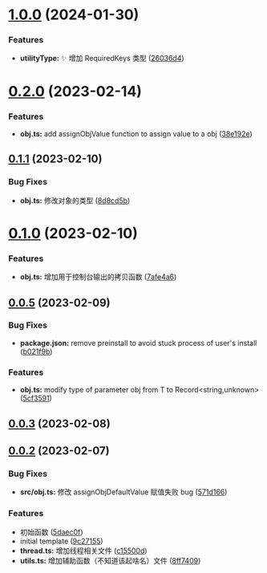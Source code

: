 # [1.0.0](https://github.com/yuzheng14/utils/compare/v0.2.0...v1.0.0) (2024-01-30)


### Features

* **utilityType:** :sparkles: 增加 RequiredKeys 类型 ([26036d4](https://github.com/yuzheng14/utils/commit/26036d428f0b449b1a01ac06c4371f1170672c7b))



# [0.2.0](https://github.com/yuzheng14/utils/compare/v0.1.1...v0.2.0) (2023-02-14)

### Features

- **obj.ts:** add assignObjValue function to assign value to a obj ([38e192e](https://github.com/yuzheng14/utils/commit/38e192e8aa44abcfeeec21168f4e6e8a5fe3a117))

## [0.1.1](https://github.com/yuzheng14/utils/compare/v0.1.0...v0.1.1) (2023-02-10)

### Bug Fixes

- **obj.ts:** 修改对象的类型 ([8d8cd5b](https://github.com/yuzheng14/utils/commit/8d8cd5b6b5ac8f7fac961da51d3ae4f78529a5e6))

# [0.1.0](https://github.com/yuzheng14/utils/compare/v0.0.5...v0.1.0) (2023-02-10)

### Features

- **obj.ts:** 增加用于控制台输出的拷贝函数 ([7afe4a6](https://github.com/yuzheng14/utils/commit/7afe4a689f8119dc81a4fbd217307d48da2068a8))

## [0.0.5](https://github.com/yuzheng14/utils/compare/v0.0.3...v0.0.5) (2023-02-09)

### Bug Fixes

- **package.json:** remove preinstall to avoid stuck process of user's install ([b021f9b](https://github.com/yuzheng14/utils/commit/b021f9beefc344e414f98cb47fed4c70781c3dd7))

### Features

- **obj.ts:** modify type of parameter obj from T to Record<string,unknown> ([5cf3591](https://github.com/yuzheng14/utils/commit/5cf35910b790448f9789f5628ba4ecb98d4a2735))

## [0.0.3](https://github.com/yuzheng14/utils/compare/v0.0.2...v0.0.3) (2023-02-08)

## [0.0.2](https://github.com/yuzheng14/utils/compare/9c271550c1b95f5870dd1e491bc59764bfd8c21b...v0.0.2) (2023-02-07)

### Bug Fixes

- **src/obj.ts:** 修改 assignObjDefaultValue 赋值失败 bug ([571d166](https://github.com/yuzheng14/utils/commit/571d166ad5bbdea3e928c21961a666951db7c018))

### Features

- 初始函数 ([5daec0f](https://github.com/yuzheng14/utils/commit/5daec0fb61ebf2dbce16d8413f2bd91e7a983f28))
- initial template ([9c27155](https://github.com/yuzheng14/utils/commit/9c271550c1b95f5870dd1e491bc59764bfd8c21b))
- **thread.ts:** 增加线程相关文件 ([c15500d](https://github.com/yuzheng14/utils/commit/c15500deb4e788de8ee6df9b4318c5b9d9bf9df0))
- **utils.ts:** 增加辅助函数（不知道该起啥名）文件 ([8ff7409](https://github.com/yuzheng14/utils/commit/8ff7409667108bb06d33100e2a9b7214243a0265))
